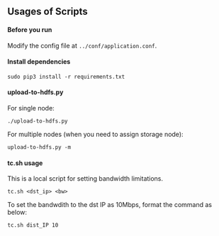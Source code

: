 ## Usages of Scripts 

#### Before you run

Modify the config file at `../conf/application.conf`.

#### Install dependencies

```
sudo pip3 install -r requirements.txt
```

#### upload-to-hdfs.py 

For single node:

```
./upload-to-hdfs.py
```

For multiple nodes (when you need to assign storage node):
```
upload-to-hdfs.py -m
```



#### tc.sh usage
This is a local script for setting bandwidth limitations. 

```
tc.sh <dst_ip> <bw>
```

To set the bandwdith to the dst IP as 10Mbps, format the command as below:

```
tc.sh dist_IP 10
```
